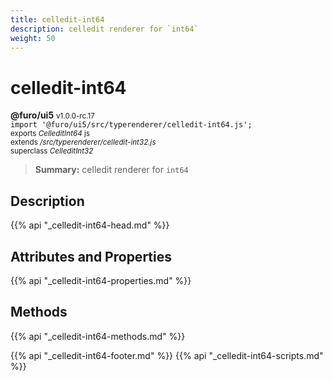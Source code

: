 ```yaml
---
title: celledit-int64
description: celledit renderer for `int64`
weight: 50
---
```


# celledit-int64
**@furo/ui5** <small>v1.0.0-rc.17</small>
<br>`import '@furo/ui5/src/typerenderer/celledit-int64.js';`<small>
<br>exports *CelleditInt64* js
<br>extends */src/typerenderer/celledit-int32.js*
<br>superclass *CelleditInt32*</small>

> **Summary:** celledit renderer for `int64`

## Description



{{% api "_celledit-int64-head.md" %}}

## Attributes and Properties
{{% api "_celledit-int64-properties.md" %}}




## Methods
{{% api "_celledit-int64-methods.md" %}}






{{% api "_celledit-int64-footer.md" %}}
{{% api "_celledit-int64-scripts.md" %}}
